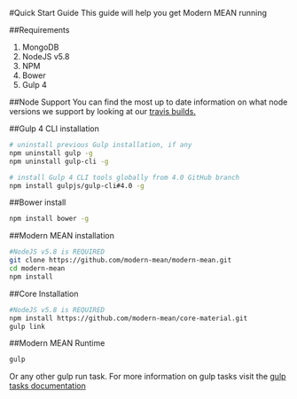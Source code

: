 #Quick Start Guide
This guide will help you get Modern MEAN running

##Requirements
1. MongoDB
2. NodeJS v5.8
3. NPM
4. Bower
5. Gulp 4

##Node Support
You can find the most up to date information on what node versions we support by looking at our <a href="https://github.com/trainerbill/modern-mean/blob/master/.travis.yml#L3">travis builds.</a>

##Gulp 4 CLI installation
```sh
# uninstall previous Gulp installation, if any
npm uninstall gulp -g
npm uninstall gulp-cli -g

# install Gulp 4 CLI tools globally from 4.0 GitHub branch
npm install gulpjs/gulp-cli#4.0 -g
```
##Bower install
```sh
npm install bower -g
```
##Modern MEAN installation
```sh
#NodeJS v5.8 is REQUIRED
git clone https://github.com/modern-mean/modern-mean.git
cd modern-mean
npm install
```

##Core Installation
```sh
#NodeJS v5.8 is REQUIRED
npm install https://github.com/modern-mean/core-material.git
gulp link
```

##Modern MEAN Runtime
```sh
gulp
```
Or any other gulp run task.  For more information on gulp tasks visit the <a href="https://github.com/modern-mean/modern-mean/blob/master/docs/gulptasks.md">gulp tasks documentation</a>
